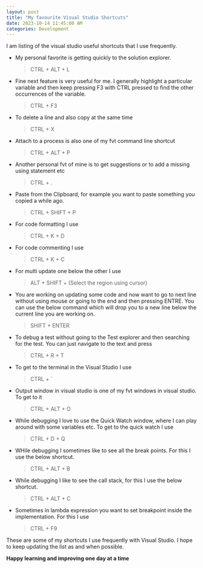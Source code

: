 ```yaml
---
layout: post
title: "My favourite Visual Studio Shortcuts"
date: 2023-10-14 11:45:00 AM
categories: Development
---
```


I am listing of the visual studio useful shortcuts that I use frequently.

- My personal favorite is getting quickly to the solution explorer.
  > CTRL + ALT + L

- Fine next feature is very useful for me. I generally highlight a particular variable and then keep pressing F3 with CTRL pressed to find the other occurrences of the variable.
  > CTRL + F3

- To delete a line and also copy at the same time
  > CTRL + X

- Attach to a process is also one of my fvt command line shortcut
  > CTRL + ALT + P

- Another personal fvt of mine is to get suggestions or to add a missing using statement etc
  > CTRL + .

- Paste from the Clipboard, for example you want to paste something you copied a while ago.
  > CTRL + SHIFT + P

- For code formatting I use
  > CTRL + K + D

- For code commenting I use
  > CTRL + K + C

- For multi update one below the other I use
  > ALT + SHIFT + (Select the region using cursor)

- You are working on updating some code and now want to go to next line without using mouse or going to the end and then pressing ENTRE. You can use the below command which will drop you to a new line below the current line you are working on.
  > SHIFT + ENTER
  
- To debug a test without going to the Test explorer and then searching for the test. You can just navigate to the text and press
  > CTRL + R + T

- To get to the terminal in the Visual Studio I use
  > CTRL + `

- Output window in visual studio is one of my fvt windows in visual studio. To get to it 
  > CTRL + ALT + O

- While debugging I love to use the Quick Watch window, where I can play around with some variables etc. To get to the quick watch I use
  > CTRL + D + Q

- WHile debugging I sometimes like to see all the break points. For this I use the below shortcut.
  > CTRL + ALT + B

- While debugging I like to see the call stack, for this I use the below shortcut.
  > CTRL + ALT + C

- Sometimes in lambda expression you want to set breakpoint inside the implementation. For this I use
  > CTRL + F9

These are some of my shortcuts I use frequently with Visual Studio. I hope to keep updating the list as and when possible.

**Happy learning and improving one day at a time**


